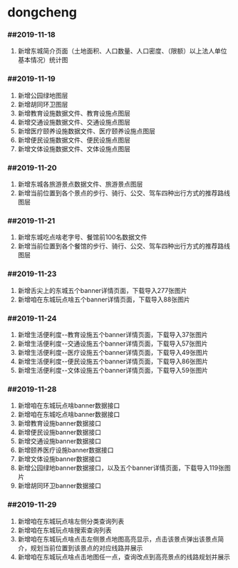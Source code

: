 # dongcheng


### ##2019-11-18

1. 新增东城简介页面（土地面积、人口数量、人口密度、（限额）以上法人单位基本情况）统计图


### ##2019-11-19

1. 新增公园绿地图层
2. 新增胡同环卫图层
3. 新增教育设施数据文件、教育设施点图层
4. 新增交通设施数据文件、交通设施点图层
5. 新增医疗颐养设施数据文件、医疗颐养设施点图层
6. 新增便民设施数据文件、便民设施点图层
7. 新增文体设施数据文件、文体设施点图层


### ##2019-11-20

1. 新增东城各旅游景点数据文件、旅游景点图层
2. 新增当前位置到各个景点的步行、骑行、公交、驾车四种出行方式的推荐路线图层


### ##2019-11-21

1. 新增东城吃点啥老字号、餐馆前100名数据文件
2. 新增当前位置到各个餐馆的步行、骑行、公交、驾车四种出行方式的推荐路线图层


### ##2019-11-23

1. 新增舌尖上的东城五个banner详情页面，下载导入277张图片
2. 新增咱在东城玩点啥五个banner详情页面，下载导入88张图片


### ##2019-11-24

1. 新增生活便利度--教育设施五个banner详情页面，下载导入37张图片
2. 新增生活便利度--交通设施五个banner详情页面，下载导入57张图片
3. 新增生活便利度--医疗设施五个banner详情页面，下载导入49张图片
4. 新增生活便利度--便民设施五个banner详情页面，下载导入86张图片
5. 新增生活便利度--文体设施五个banner详情页面，下载导入59张图片


### ##2019-11-28

1. 新增咱在东城玩点啥banner数据接口
2. 新增咱在东城吃点啥banner数据接口
3. 新增教育设施banner数据接口
4. 新增便民设施banner数据接口
5. 新增交通设施banner数据接口
6. 新增颐养医疗设施banner数据接口
7. 新增文体设施banner数据接口
8. 新增公园绿地banner数据接口，以及五个banner详情页面，下载导入119张图片
9. 新增胡同环卫banner数据接口


### ##2019-11-29

1. 新增咱在东城玩点啥左侧分类查询列表
2. 新增咱在东城玩点啥搜索查询列表
3. 新增咱在东城玩点啥点击左侧景点地图高亮显示，点击该景点弹出该景点简介，规划当前位置到该景点的对应线路并展示
4. 新增咱在东城玩点啥点击地图任一点，查询改点到高亮景点的线路规划并展示
